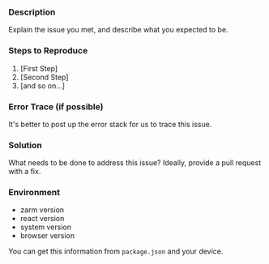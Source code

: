 ### Description

Explain the issue you met, and describe what you expected to be.

### Steps to Reproduce

1. [First Step]
2. [Second Step]
3. [and so on...]

### Error Trace (if possible)

It's better to post up the error stack for us to trace this issue.

### Solution

What needs to be done to address this issue? Ideally, provide a pull request with a fix.

### Environment

- zarm version
- react version
- system version
- browser version

You can get this information from `package.json` and your device.
